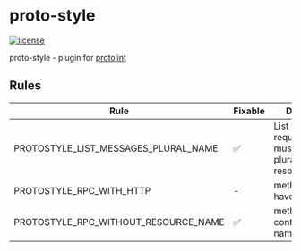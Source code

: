 # proto-style

[![license](http://img.shields.io/badge/license-MIT-red.svg?style=flat)](https://raw.githubusercontent.com/ci-space/proto-style/master/LICENSE)

proto-style - plugin for [protolint](https://github.com/yoheimuta/protolint)

## Rules

| Rule                                 | Fixable | Description                                              |
|--------------------------------------|---------|----------------------------------------------------------|
| PROTOSTYLE_LIST_MESSAGES_PLURAL_NAME | ✅       | List request/response must have pluralized resource name |
| PROTOSTYLE_RPC_WITH_HTTP             | -       | method must have http option                             |
| PROTOSTYLE_RPC_WITHOUT_RESOURCE_NAME | ✅       | method must not contain resource name                    |
